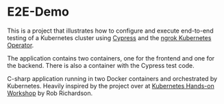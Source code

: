 # E2E-Demo
This is a project that illustrates how to configure and execute end-to-end testing of a Kubernetes cluster using [Cypress](https://www.cypress.io/) and the [ngrok Kubernetes Operator](https://ngrok.com/docs/k8s/).

The application contains two containers, one for the frontend and one for the backend. There is also a container with the Cypress test code.





C-sharp application running in two Docker containers and orchestrated by Kubernetes. Heavily inspired by the project over at [Kubernetes Hands-on Workshop](https://github.com/robrich/kubernetes-hands-on-workshop) by Rob Richardson.